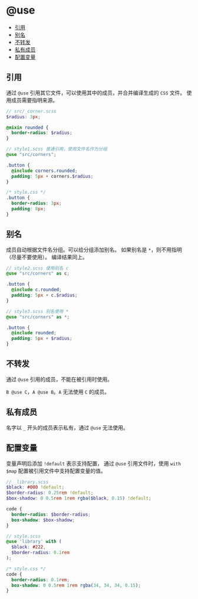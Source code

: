 # @use

- [引用](#引用)
- [别名](#别名)
- [不转发](#不转发)
- [私有成员](#私有成员)
- [配置变量](#配置变量)

## 引用

通过 `@use` 引用其它文件，可以使用其中的成员，并合并编译生成的 `CSS` 文件。
使用成员需要指明来源。

```scss
// src/_corner.scss
$radius: 3px;

@mixin rounded {
  border-radius: $radius;
}
```

```scss
// style1.scss 普通引用，使用文件名作为分组
@use "src/corners";

.button {
  @include corners.rounded;
  padding: 5px + corners.$radius;
}
```

```css
/* style.css */
.button {
  border-radius: 3px;
  padding: 8px;
}
```

## 别名

成员自动根据文件名分组。可以给分组添加别名。
如果别名是 `*`，则不用指明（尽量不要使用）。
编译结果同上。

```scss
// style2.scss 使用别名 c
@use "src/corners" as c;

.button {
  @include c.rounded;
  padding: 5px + c.$radius;
}
```

```scss
// style3.scss 别名使用 *
@use "src/corners" as *;

.button {
  @include rounded;
  padding: 5px + $radius;
}
```

## 不转发

通过 `@use` 引用的成员，不能在被引用时使用。

`B @use C`，`A @use B`。`A` 无法使用 `C` 的成员。

## 私有成员

名字以 `_` 开头的成员表示私有，通过 `@use` 无法使用。

## 配置变量

变量声明后添加 `!default` 表示支持配置，
通过 `@use` 引用文件时，使用 `with $map` 配置被引用文件中支持配置变量的值。

```scss
// _library.scss
$black: #000 !default;
$border-radius: 0.25rem !default;
$box-shadow: 0 0.5rem 1rem rgba($black, 0.15) !default;

code {
  border-radius: $border-radius;
  box-shadow: $box-shadow;
}
```

```scss
// style.scss
@use 'library' with (
  $black: #222,
  $border-radius: 0.1rem
);
```

```css
/* style.css */
code {
  border-radius: 0.1rem;
  box-shadow: 0 0.5rem 1rem rgba(34, 34, 34, 0.15);
}
```
